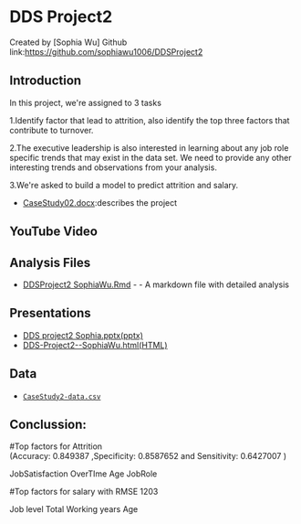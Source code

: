 
# DDS Project2

Created by [Sophia Wu] 
Github link:https://github.com/sophiawu1006/DDSProject2

## Introduction
In this project, we're assigned to 3 tasks

1.Identify factor that lead to attrition, also identify the top three factors that contribute to turnover.

2.The executive leadership is also interested in learning about any job role specific trends that may exist in the data set. We need to provide any other interesting trends and observations from your analysis.

3.We're asked to build a model to predict attrition and salary.

* [CaseStudy02.docx](https://github.com/sophiawu1006/DDSProject2/blob/master/CaseStudy2.docx):describes the project 

## YouTube Video


## Analysis Files

* [DDSProject2 SophiaWu.Rmd](https://github.com/sophiawu1006/DDSProject2/blob/master/DDS%20Project2-%20SophiaWu.Rmd) - - A markdown file with detailed analysis

## Presentations
* [DDS project2 Sophia.pptx(pptx)](https://github.com/sophiawu1006/DDSProject2/blob/master/DDS%20project2%20Sophia.pptx)
* [DDS-Project2--SophiaWu.html(HTML)](https://rpubs.com/sophiawu1006/649392)

## Data

* [`CaseStudy2-data.csv`](https://github.com/sophiawu1006/DDSProject2/blob/master/CaseStudy2-data.csv)


## Conclussion:  
#Top factors  for Attrition  
(Accuracy: 0.849387 ,Specificity: 0.8587652 and Sensitivity: 0.6427007 )

JobSatisfaction
OverTIme
Age
JobRole

#Top factors for salary with RMSE 1203

Job level
Total Working years
Age
